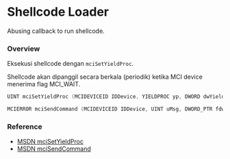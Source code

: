 # Shellcode Loader

Abusing callback to run shellcode.

### Overview

Eksekusi shellcode dengan `mciSetYieldProc`.

Shellcode akan dipanggil secara berkala (periodik) ketika MCI device menerima flag MCI_WAIT.

```c++
UINT mciSetYieldProc (MCIDEVICEID IDDevice, YIELDPROC yp, DWORD dwYieldData);

MCIERROR mciSendCommand (MCIDEVICEID IDDevice, UINT uMsg, DWORD_PTR fdwCommand, DWORD_PTR dwParam);
```

### Reference 

- [MSDN mciSetYieldProc](https://docs.microsoft.com/en-us/previous-versions/dd757163(v=vs.85))
- [MSDN mciSendCommand](https://docs.microsoft.com/en-us/previous-versions//dd757160(v=vs.85))